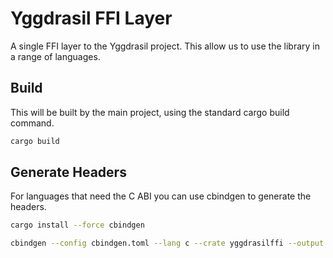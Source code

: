 # Yggdrasil FFI Layer

A single FFI layer to the Yggdrasil project. This allow us to use the library in a range of languages.

## Build

This will be built by the main project, using the standard cargo build command.

```bash
cargo build
```

## Generate Headers

For languages that need the C ABI you can use cbindgen to generate the headers.


```bash
cargo install --force cbindgen

cbindgen --config cbindgen.toml --lang c --crate yggdrasilffi --output unleash_engine.h
```
